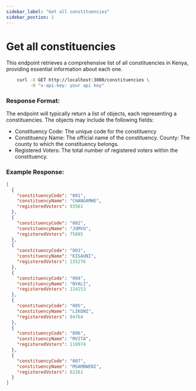 ```yaml
---
sidebar_label: "Get all constituencies"
sidebar_postion: 1
---
```


# Get all constituencies

This endpoint retrieves a comprehensive list of all constituencies in Kenya, providing essential information about each one.

```bash
    curl -X GET http://localhost:3000/constituencies \
         -H "x-api-key: your api key"
```

### Response Format:
The endpoint will typically return a list of objects, each representing a constituencies. The objects may include the following fields:

- Constituency Code: The unique code for the constituency
- Constituency Name: The official name of the constituency.
County: The county to which the constituency belongs.
- Registered Voters: The total number of registered voters within the constituency.

### Example Response:

```json
[
  {
    "constituencyCode": "001",
    "constituencyName": "CHANGAMWE",
    "registeredVoters": 93561
  },
  {
    "constituencyCode": "002",
    "constituencyName": "JOMVU",
    "registeredVoters": 75085
  },
  {
    "constituencyCode": "003",
    "constituencyName": "KISAUNI",
    "registeredVoters": 135276
  },
  {
    "constituencyCode": "004",
    "constituencyName": "NYALI",
    "registeredVoters": 124253
  },
  {
    "constituencyCode": "005",
    "constituencyName": "LIKONI",
    "registeredVoters": 94764
  },
  {
    "constituencyCode": "006",
    "constituencyName": "MVITA",
    "registeredVoters": 118974
  },
  {
    "constituencyCode": "007",
    "constituencyName": "MSAMBWENI",
    "registeredVoters": 82261
  }
]
```
